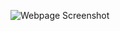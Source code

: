 ![Webpage Screenshot](https://api.page2images.com/directapi/v1/09aff9454ad9b7e5/screenshot?url=https://cascery.vercel.app/music_player.html)


